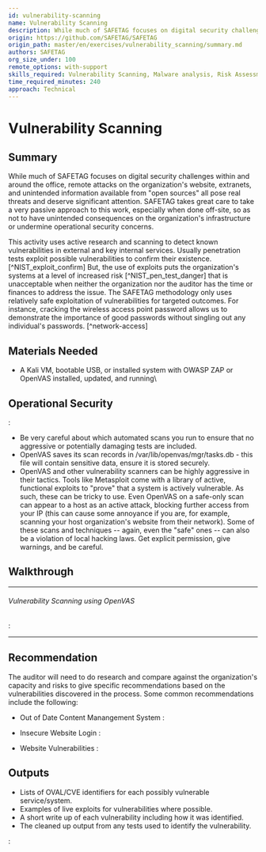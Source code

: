 ```yaml
---
id: vulnerability-scanning
name: Vulnerability Scanning
description: While much of SAFETAG focuses on digital security challenges within and around the office, remote attacks on the...
origin: https://github.com/SAFETAG/SAFETAG
origin_path: master/en/exercises/vulnerability_scanning/summary.md
authors: SAFETAG
org_size_under: 100
remote_options: with-support
skills_required: Vulnerability Scanning, Malware analysis, Risk Assessment
time_required_minutes: 240
approach: Technical
---
```

# Vulnerability Scanning

## Summary

While much of SAFETAG focuses on digital security challenges within and around the office, remote attacks on the organization's website, extranets, and unintended information available from "open sources" all pose real threats and deserve significant attention.  SAFETAG takes great care to take a very passive approach to this work, especially when done off-site, so as not to have unintended consequences on the organization's infrastructure or undermine operational security concerns.

This activity uses active research and scanning to detect known vulnerabilities in external and key internal services. Usually penetration tests exploit possible vulnerabilities to confirm their existence. [^NIST_exploit_confirm] But, the use of exploits puts the organization's systems at a level of increased risk [^NIST_pen_test_danger] that is unacceptable when neither the organization nor the auditor has the time or finances to address the issue. The SAFETAG methodology only uses relatively safe exploitation of vulnerabilities for targeted outcomes. For instance, cracking the wireless access point password allows us to demonstrate the importance of good passwords without singling out any individual's passwords. [^network-access]


## Materials Needed

* A Kali VM, bootable USB, or installed system with OWASP ZAP or OpenVAS installed, updated, and running\

## Operational Security

:[](../../methods/vulnerability_analysis/operational_security.md)

* Be very careful about which automated scans you run to ensure that no aggressive or potentially damaging tests are included.
* OpenVAS saves its scan records in /var/lib/openvas/mgr/tasks.db - this file will contain sensitive data, ensure it is stored securely.
* OpenVAS and other vulnerability scanners can be highly aggressive in their tactics.  Tools like Metasploit come with a library of active, functional exploits to "prove" that a system is actively vulnerable.  As such, these can be tricky to use.  Even OpenVAS on a safe-only scan can appear to a host as an active attack, blocking further access from your IP (this can cause some annoyance if you are, for example, scanning your host organization's website from their network).  Some of these scans and techniques -- again, even the "safe" ones -- can also be a violation of local hacking laws.  Get explicit permission, give warnings, and be careful.

## Walkthrough

___

###### Vulnerability Scanning using OpenVAS

:[](openvas.md)

___

## Recommendation

The auditor will need to do research and compare against the organization's capacity and risks to give specific recommendations based on the vulnerabilities discovered in the process.  Some common recommendations include the following:

* Out of Date Content Manangement System
:[](../web_footprint/recommendations.md)

* Insecure Website Login
:[](../insecure_website_login/recommendations.md)

* Website Vulnerabilities
:[](../web_vulnerabiltiy_assessment/recommendations.md)


## Outputs

  * Lists of OVAL/CVE identifiers for each possibly vulnerable service/system.
  * Examples of live exploits for vulnerabilities where possible.
  * A short write up of each vulnerability including how it was identified.
  * The cleaned up output from any tests used to identify the vulnerability.



:[](../references/footnotes.md)
